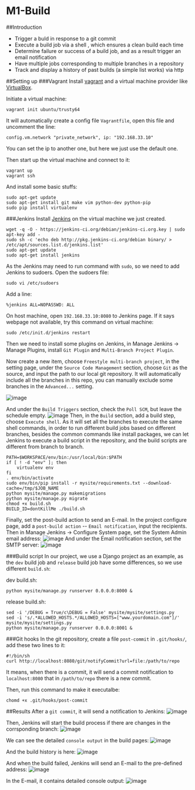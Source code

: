 # M1-Build

##Introduction

 * Trigger a buld in response to a git commit
 * Execute a build job via a shell , which ensures a clean build each time
 * Determine failure or success of a build job, and as a result trigger an email notification
 * Have multiple jobs corresponding to multiple branches in a repository 
 * Track and display a history of past builds (a simple list works) via http

##Setting up
###Vagrant
Install [vagrant](https://www.vagrantup.com/downloads.html) and a virtual machine provider like [VirtualBox](https://www.virtualbox.org/wiki/Downloads).

Initiate a virtual machine:

	vagrant init ubuntu/trusty64
It will automatically create a config file `Vagrantfile`, open this file and uncomment the line:

	config.vm.network "private_network", ip: "192.168.33.10"

You can set the ip to another one, but here we just use the default one.

Then start up the virtual machine and connect to it:

	vagrant up
	vagrant ssh
	
And install some basic stuffs:

	sudo apt-get update
	sudo apt-get install git make vim python-dev python-pip
	sudo pip install virtualenv
###Jenkins
Install [Jenkins](https://jenkins-ci.org/) on the virtual machine we just created.
		
	wget -q -O - https://jenkins-ci.org/debian/jenkins-ci.org.key | sudo apt-key add -
	sudo sh -c 'echo deb http://pkg.jenkins-ci.org/debian binary/ > /etc/apt/sources.list.d/jenkins.list'
	sudo apt-get update
	sudo apt-get install jenkins
As the Jenkins may need to run command with `sudo`, so we need to add Jenkins to sudoers. Open the sudoers file:

	sudo vi /etc/sudoers

Add a line:

	%jenkins ALL=NOPASSWD: ALL


On host machine, open `192.168.33.10:8080` to Jenkins page. If it says webpage not available, try this command on virtual machine:

	sudo /etc/init.d/jenkins restart
	
Then we need to install some plugins on Jenkins, in Manage Jenkins -> Manage Plugins, install `Git Plugin` and `Multi-Branch Project Plugin`.

Now create a new item, choose `Freestyle multi-branch project`, in the setting page, under the `Source Code Management` section, choose `Git` as the source, and input the path to our local git repository. It will automatically include all the branches in this repo, you can manually exclude some branches in the `Advanced...` setting. 

![image](https://raw.githubusercontent.com/DevOpsGHZ/M1-Build/master/screenshots/project-config-git.png)

And under the `Build Triggers` section, check the `Poll SCM`, but leave the schedule empty. 
![image](https://raw.githubusercontent.com/DevOpsGHZ/M1-Build/master/screenshots/project-config-trigger.png)
Then, in the `Build` section, add a build step, choose `Execute shell`. As it will set all the branches to execute the same shell commands, in order to run different build jobs based on different branches, besides the common commands like install packages, we can let Jenkins to execute a build script in the repository, and the build scripts are different from branch to branch.

	PATH=$WORKSPACE/env/bin:/usr/local/bin:$PATH
	if [ ! -d "env" ]; then
        virtualenv env
	fi
	. env/bin/activate
	sudo env/bin/pip install -r mysite/requirements.txt --download-cache=/tmp/$JOB_NAME
	python mysite/manage.py makemigrations
	python mysite/manage.py migrate
	chmod +x build.sh
	BUILD_ID=dontKillMe ./build.sh
	
Finally, set the post-build action to send an E-mail. In the project configure page, add a `post-build action` -- `Email notification`, input the recipients. Then in Manage Jenkins -> Configure System page, set the System Admin email address:
![image](https://raw.githubusercontent.com/DevOpsGHZ/M1-Build/master/screenshots/general-config-address.png)
And under the Email notification section, set the SMTP server:
![image](https://raw.githubusercontent.com/DevOpsGHZ/M1-Build/master/screenshots/general-config-email.png)

###Build script
In our project, we use a Django project as an example, as the `dev` build job and `release` build job have some differences, so we use different `build.sh`:

dev build.sh:
	
	python mysite/manage.py runserver 0.0.0.0:8000 &

release build.sh:
	
	sed -i '/DEBUG = True/c\DEBUG = False' mysite/mysite/settings.py
	sed -i 's/.*ALLOWED_HOSTS.*/ALLOWED_HOSTS=["www.yourdomain.com"]/' mysite/mysite/settings.py
	python mysite/manage.py runserver 0.0.0.0:8001 &
###Git hooks
In the git repository, create a file `post-commit` in `.git/hooks/`, add these two lines to it:

	#!/bin/sh
	curl http://localhost:8080/git/notifyCommit?url=file:/path/to/repo
	
It means, when there is a commit, it will send a commit notification to `localhost:8080` that in `/path/to/repo` there is a new commit.

Then, run this command to make it executalbe:

	chomd +x .git/hooks/post-commit

##Results
After a `git commit`, it will send a notification to Jenkins:
![image](https://raw.githubusercontent.com/DevOpsGHZ/M1-Build/master/screenshots/trigger-a-build.png)

Then, Jenkins will start the build process if there are changes in the corrsponding branch:
![image](https://raw.githubusercontent.com/DevOpsGHZ/M1-Build/master/screenshots/building.png)

We can see the detailed `console output` in the build pages:
![image](https://raw.githubusercontent.com/DevOpsGHZ/M1-Build/master/screenshots/console-output.png)

And the build history is here:
![image](https://raw.githubusercontent.com/DevOpsGHZ/M1-Build/master/screenshots/build-history.png)

And when the build failed, Jenkins will send an E-mail to the pre-defined address:
![image](https://raw.githubusercontent.com/DevOpsGHZ/M1-Build/master/screenshots/fail.png)

In the E-mail, it contains detailed console output:
![image](https://raw.githubusercontent.com/DevOpsGHZ/M1-Build/master/screenshots/fail-email.png)
